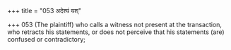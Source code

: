 +++
title = "053 अदेश्यं यश्"

+++
053	(The plaintiff) who calls a witness not present at the transaction, who retracts his statements, or does not perceive that his statements (are) confused or contradictory;